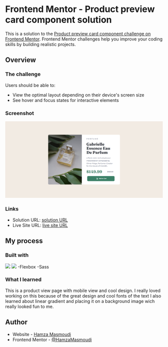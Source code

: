 # Frontend Mentor - Product preview card component solution

This is a solution to the [Product preview card component challenge on Frontend Mentor](https://www.frontendmentor.io/challenges/product-preview-card-component-GO7UmttRfa). Frontend Mentor challenges help you improve your coding skills by building realistic projects.

## Overview

### The challenge

Users should be able to:

- View the optimal layout depending on their device's screen size
- See hover and focus states for interactive elements

### Screenshot

![](/images/Screenshot.png)

### Links

- Solution URL: [ solution URL ](https://www.frontendmentor.io/solutions/product-view-D-8N28jaYg)
- Live Site URL: [ live site URL ](https://product-view-dev.netlify.app/)

## My process

### Built with

![](https://img.shields.io/badge/HTML5-E34F26?style=for-the-badge&logo=html5&logoColor=white)
![](https://img.shields.io/badge/CSS3-1572B6?style=for-the-badge&logo=css3&logoColor=white)
-Flexbox
-Sass

### What I learned

This is a product view page with mobile view and cool design.
I really loved working on this because of the great design and cool fonts of the text
I also learned about linear gradient and placing it on a background image wich really looked fun to me.

## Author

- Website - [Hamza Masmoudi](https://hamzamasmoudi.netlify.app/)
- Frontend Mentor - [@HamzaMasmoudi](https://www.frontendmentor.io/profile/HamzaMasmoudi)
